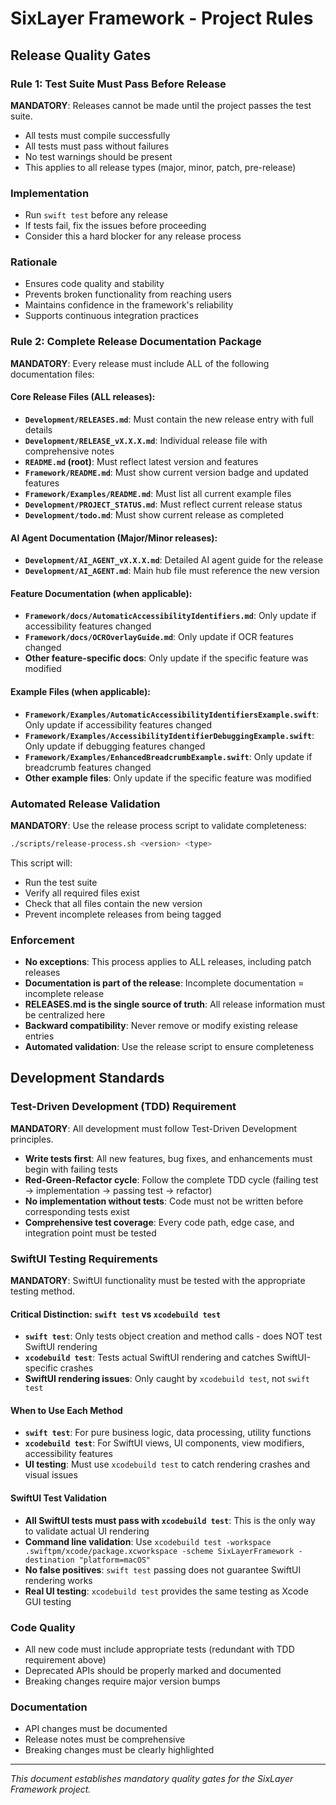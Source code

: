 # SixLayer Framework - Project Rules

## Release Quality Gates

### Rule 1: Test Suite Must Pass Before Release
**MANDATORY**: Releases cannot be made until the project passes the test suite.

- All tests must compile successfully
- All tests must pass without failures
- No test warnings should be present
- This applies to all release types (major, minor, patch, pre-release)

### Implementation
- Run `swift test` before any release
- If tests fail, fix the issues before proceeding
- Consider this a hard blocker for any release process

### Rationale
- Ensures code quality and stability
- Prevents broken functionality from reaching users
- Maintains confidence in the framework's reliability
- Supports continuous integration practices

### Rule 2: Complete Release Documentation Package
**MANDATORY**: Every release must include ALL of the following documentation files:

#### Core Release Files (ALL releases):
- **`Development/RELEASES.md`**: Must contain the new release entry with full details
- **`Development/RELEASE_vX.X.X.md`**: Individual release file with comprehensive notes
- **`README.md` (root)**: Must reflect latest version and features
- **`Framework/README.md`**: Must show current version badge and updated features
- **`Framework/Examples/README.md`**: Must list all current example files
- **`Development/PROJECT_STATUS.md`**: Must reflect current release status
- **`Development/todo.md`**: Must show current release as completed

#### AI Agent Documentation (Major/Minor releases):
- **`Development/AI_AGENT_vX.X.X.md`**: Detailed AI agent guide for the release
- **`Development/AI_AGENT.md`**: Main hub file must reference the new version

#### Feature Documentation (when applicable):
- **`Framework/docs/AutomaticAccessibilityIdentifiers.md`**: Only update if accessibility features changed
- **`Framework/docs/OCROverlayGuide.md`**: Only update if OCR features changed
- **Other feature-specific docs**: Only update if the specific feature was modified

#### Example Files (when applicable):
- **`Framework/Examples/AutomaticAccessibilityIdentifiersExample.swift`**: Only update if accessibility features changed
- **`Framework/Examples/AccessibilityIdentifierDebuggingExample.swift`**: Only update if debugging features changed
- **`Framework/Examples/EnhancedBreadcrumbExample.swift`**: Only update if breadcrumb features changed
- **Other example files**: Only update if the specific feature was modified

### Automated Release Validation
**MANDATORY**: Use the release process script to validate completeness:

```bash
./scripts/release-process.sh <version> <type>
```

This script will:
- Run the test suite
- Verify all required files exist
- Check that all files contain the new version
- Prevent incomplete releases from being tagged

### Enforcement
- **No exceptions**: This process applies to ALL releases, including patch releases
- **Documentation is part of the release**: Incomplete documentation = incomplete release
- **RELEASES.md is the single source of truth**: All release information must be centralized here
- **Backward compatibility**: Never remove or modify existing release entries
- **Automated validation**: Use the release script to ensure completeness

## Development Standards

### Test-Driven Development (TDD) Requirement
**MANDATORY**: All development must follow Test-Driven Development principles.

- **Write tests first**: All new features, bug fixes, and enhancements must begin with failing tests
- **Red-Green-Refactor cycle**: Follow the complete TDD cycle (failing test → implementation → passing test → refactor)
- **No implementation without tests**: Code must not be written before corresponding tests exist
- **Comprehensive test coverage**: Every code path, edge case, and integration point must be tested

### SwiftUI Testing Requirements
**MANDATORY**: SwiftUI functionality must be tested with the appropriate testing method.

#### Critical Distinction: `swift test` vs `xcodebuild test`
- **`swift test`**: Only tests object creation and method calls - does NOT test SwiftUI rendering
- **`xcodebuild test`**: Tests actual SwiftUI rendering and catches SwiftUI-specific crashes
- **SwiftUI rendering issues**: Only caught by `xcodebuild test`, not `swift test`

#### When to Use Each Method
- **`swift test`**: For pure business logic, data processing, utility functions
- **`xcodebuild test`**: For SwiftUI views, UI components, view modifiers, accessibility features
- **UI testing**: Must use `xcodebuild test` to catch rendering crashes and visual issues

#### SwiftUI Test Validation
- **All SwiftUI tests must pass with `xcodebuild test`**: This is the only way to validate actual UI rendering
- **Command line validation**: Use `xcodebuild test -workspace .swiftpm/xcode/package.xcworkspace -scheme SixLayerFramework -destination "platform=macOS"`
- **No false positives**: `swift test` passing does not guarantee SwiftUI rendering works
- **Real UI testing**: `xcodebuild test` provides the same testing as Xcode GUI testing

### Code Quality
- All new code must include appropriate tests (redundant with TDD requirement above)
- Deprecated APIs should be properly marked and documented
- Breaking changes require major version bumps

### Documentation
- API changes must be documented
- Release notes must be comprehensive
- Breaking changes must be clearly highlighted

---

*This document establishes mandatory quality gates for the SixLayer Framework project.*
